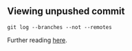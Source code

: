 ## Viewing unpushed commit

```shell
git log --branches --not --remotes
```

Further reading [here](https://stackoverflow.com/a/3338774/10393067).